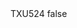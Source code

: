 <?xml version="1.0" encoding="UTF-8"?>
<CustomMetadata xmlns="http://soap.sforce.com/2006/04/metadata">
    <label>TXU524</label>
    <protected>false</protected>
</CustomMetadata>
